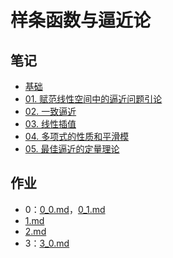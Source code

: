 # 样条函数与逼近论

## 笔记

- [基础](notes/basic.md) 
- [01. 赋范线性空间中的逼近问题引论](notes/textbook_01_Introduction.md) 
- [02. 一致逼近](notes/textbook_02_UniformApproximation.md) 
- [03. 线性插值](notes/textbook_03_LinearInterpolation.md) 
- [04. 多项式的性质和平滑模](notes/04_Polynomial.md) 
- [05. 最佳逼近的定量理论](notes/05_Quantify.md) 

## 作业

- 0：[0_0.md](homeworks/0_0.md)，[0_1.md](homeworks/0_1.md) 
- [1.md](homeworks/1.md) 
- [2.md](homeworks/2.md) 
- 3：[3_0.md](homeworks/3_0.md) 

